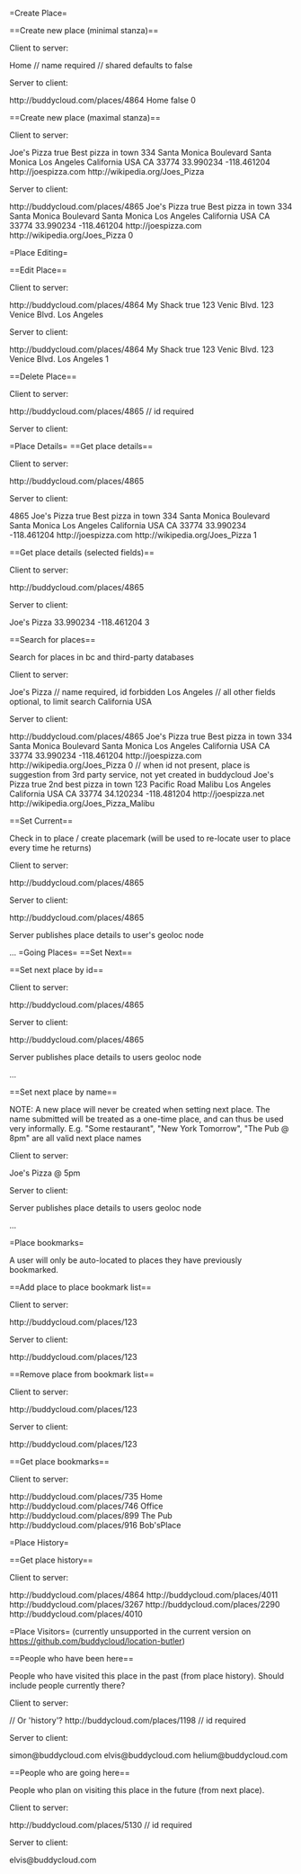 =Create Place=

==Create new place (minimal stanza)==

Client to server:
 
<syntaxhighlight lang="xml">
<iq type='set' to='butler.buddycloud.com'>
    <query xmlns='http://buddycloud.com/protocol/place#create'>
       <place>
          <name>Home</name> // name required
                            // shared defaults to false
       </place>
    </query>
 </iq>
</syntaxhighlight>


Server to client:

<syntaxhighlight lang="xml">
<iq type='result' from='butler.buddycloud.com'>
    <query xmlns='http://buddycloud.com/protocol/place#create'>
       <place>
         <id>http://buddycloud.com/places/4864</id>
         <name>Home</name>
         <shared>false</shared>
         <revision>0</revision>
       </place>
    </query>
 </iq>
</syntaxhighlight>


==Create new place (maximal stanza)==

Client to server:

<syntaxhighlight lang="xml">
<iq type='set' to='butler.buddycloud.com'>
    <query xmlns='http://buddycloud.com/protocol/place#create'>
       <place>
          <name>Joe's Pizza</name>
          <shared>true</shared>
          <description>Best pizza in town</description>
          <street>334 Santa Monica Boulevard</street>
          <area>Santa Monica</area>
          <city>Los Angeles</city>
          <region>California</region>
          <country>USA</country>
          <postalcode>CA 33774</postalcode>
          <lat>33.990234</lat>
          <lon>-118.461204</lon>
          <site>http://joespizza.com</site>
          <wiki>http://wikipedia.org/Joes_Pizza</wiki>
       </place>
    </query>
 </iq>
</syntaxhighlight>


Server to client:

<syntaxhighlight lang="xml">
<iq type='result' from='butler.buddycloud.com'>
    <query xmlns='http://buddycloud.com/protocol/place#create'>
       <place>
          <id>http://buddycloud.com/places/4865</id>
          <name>Joe's Pizza</name>
          <shared>true</shared>
          <description>Best pizza in town</description>
          <street>334 Santa Monica Boulevard</street>
          <area>Santa Monica</area>
          <city>Los Angeles</city>
          <region>California</region>
          <country>USA</country>
          <postalcode>CA 33774</postalcode>
          <lat>33.990234</lat>
          <lon>-118.461204</lon>
          <site>http://joespizza.com</site>
          <wiki>http://wikipedia.org/Joes_Pizza</wiki>
          <revision>0</revision>
       </place>
    </query>
 </iq>
</syntaxhighlight>

=Place Editing=

==Edit Place==


Client to server:

<syntaxhighlight lang="xml">
<iq type='set' to='butler.buddycloud.com'>
    <query xmlns='http://buddycloud.com/protocol/place#edit'>
       <place>              
         <id>http://buddycloud.com/places/4864</id>
         <name>My Shack</name>
         <shared>true</shared>
         <street>123 Venic Blvd.</name>
         <area>123 Venice Blvd.</name>
         <city>Los Angeles</city>
       </place>
    </query>
 </iq>
</syntaxhighlight>


Server to client:

<syntaxhighlight lang="xml">
<iq type='result' from='butler.buddycloud.com'>
    <query xmlns='http://buddycloud.com/protocol/place#edit'>
       <place>
         <id>http://buddycloud.com/places/4864</id>
         <name>My Shack</name>
         <shared>true</shared>
         <street>123 Venic Blvd.</name>
         <area>123 Venice Blvd.</name>
         <city>Los Angeles</city>
         <revision>1</revision>
      </place>
    </query>
 </iq>
</syntaxhighlight>


==Delete Place==

Client to server:

<syntaxhighlight lang="xml">
<iq type='set' to='butler.buddycloud.com'>
    <query xmlns='http://buddycloud.com/protocol/place#delete'>
       <place>
          <id>http://buddycloud.com/places/4865</> // id required
       </place>
    </query>
 </iq>
</syntaxhighlight>


Server to client:

<syntaxhighlight lang="xml">
<iq type='result' from='butler.buddycloud.com' />
</syntaxhighlight>

=Place Details=
==Get place details==

Client to server:

<syntaxhighlight lang="xml">
<iq type='get' to='butler.buddycloud.com'>
    <query xmlns='http://buddycloud.com/protocol/place'>
       <place>
          <id>http://buddycloud.com/places/4865</id>
       </place>
    </query>
 </iq>
</syntaxhighlight>


Server to client:

<syntaxhighlight lang="xml">
<iq type='result' from='butler.buddycloud.com'>
    <query xmlns='http://buddycloud.com/protocol/place'>
       <place>
          <id>4865</id>
          <name>Joe's Pizza</name>
          <shared>true</shared>
          <description>Best pizza in town</description>
          <street>334 Santa Monica Boulevard</street>
          <area>Santa Monica</area>
          <city>Los Angeles</city>
          <region>California</region>
          <country>USA</country>
          <postalcode>CA 33774</postalcode>
          <lat>33.990234</lat>
          <lon>-118.461204</lon>
          <site>http://joespizza.com</site>
          <wiki>http://wikipedia.org/Joes_Pizza</wiki>
          <revision>1</revision>
       </place>
    </query>
 </iq>
</syntaxhighlight>


==Get place details (selected fields)==

Client to server:

<syntaxhighlight lang="xml">
<iq type='get' to='butler.buddycloud.com'>
    <query xmlns='http://buddycloud.com/protocol/place'>
       <options>
          <feature var='name' />
          <feature var='lat' />
          <feature var='lon' />
          <feature var='population' />
       </options>
       <place>
          <id>http://buddycloud.com/places/4865</id>
       </place>
    </query>
 </iq>
</syntaxhighlight>


Server to client:

<syntaxhighlight lang="xml">
<iq type='result' from='butler.buddycloud.com'>
    <query xmlns='http://buddycloud.com/protocol/place'>
       <place>
          <name>Joe's Pizza</name>
          <lat>33.990234</lat>
          <lon>-118.461204</lon>
          <population>3</population>
       </place>
    </query>
 </iq>
</syntaxhighlight>


==Search for places==

Search for places in bc and third-party databases

Client to server:

<syntaxhighlight lang="xml">
<iq type='get' to='butler.buddycloud.com'>
    <query xmlns='http://buddycloud.com/protocol/place#search'>
       <place>
          <name>Joe's Pizza</name> // name required, id forbidden
          <city>Los Angeles</city> // all other fields optional, to limit search
          <region>California</region>
          <country>USA</country>
       </place>
    </query>
 </iq>
</syntaxhighlight>


Server to client:

<syntaxhighlight lang="xml">
<iq type='result' from='butler.buddycloud.com'>
    <query xmlns='http://buddycloud.com/protocol/place#search'>
       <place>
          <id>http://buddycloud.com/places/4865</id>
          <name>Joe's Pizza</name>
          <shared>true</shared>
          <description>Best pizza in town</description>
          <street>334 Santa Monica Boulevard</street>
          <area>Santa Monica</area>
          <city>Los Angeles</city>
          <region>California</region>
          <country>USA</country>
          <postalcode>CA 33774</postalcode>
          <lat>33.990234</lat>
          <lon>-118.461204</lon>
          <site>http://joespizza.com</site>
          <wiki>http://wikipedia.org/Joes_Pizza</wiki>
          <revision>0</revision>
       </place>
       <place>
          // when id not present, place is suggestion from 3rd party service, not yet created in buddycloud
          <name>Joe's Pizza</name>
          <shared>true</shared>
          <description>2nd best pizza in town</description>
          <street>123 Pacific Road</street>
          <area>Malibu</area>
          <city>Los Angeles</city>
          <region>California</region>
          <country>USA</country>
          <postalcode>CA 33774</postalcode>
          <lat>34.120234</lat>
          <lon>-118.481204</lon>
          <site>http://joespizza.net</site>
          <wiki>http://wikipedia.org/Joes_Pizza_Malibu</wiki>
       </place>
    </query>
 </iq>
</syntaxhighlight>


==Set Current==

Check in to place / create placemark (will be used to re-locate user to place every time he returns)

Client to server:

<syntaxhighlight lang="xml">
<iq type='set' to='butler.buddycloud.com'>
    <query xmlns='http://buddycloud.com/protocol/place#current'>
       <place>
          <id>http://buddycloud.com/places/4865</id>
       </place>
    </query>
 </iq>
</syntaxhighlight>


Server to client:

<syntaxhighlight lang="xml">
<iq type='result' from='butler.buddycloud.com'>
    <query xmlns='http://buddycloud.com/protocol/place#current'>
       <place>
          <id>http://buddycloud.com/places/4865</id>
       </place>
    </query>
 </iq>
</syntaxhighlight>


Server publishes place details to user's geoloc node

...
=Going Places=
==Set Next==

==Set next place by id==

Client to server:

<syntaxhighlight lang="xml">
<iq type='set' to='butler.buddycloud.com'>
    <query xmlns='http://buddycloud.com/protocol/place#next'>
       <place>
          <id>http://buddycloud.com/places/4865</id>
       </place>
    </query>
 </iq>
</syntaxhighlight>


Server to client:

<syntaxhighlight lang="xml">
<iq type='result' from='butler.buddycloud.com'>
    <query xmlns='http://buddycloud.com/protocol/place#next'>
       <place>
          <id>http://buddycloud.com/places/4865</id>
       </place>
    </query>
 </iq>
</syntaxhighlight>


Server publishes place details to users geoloc node

...

==Set next place by name==

NOTE: A new place will never be created when setting next place. The name submitted will be treated as a one-time place, and can thus be used very informally. E.g. "Some restaurant", "New York Tomorrow", "The Pub @ 8pm" are all valid next place names


Client to server:

<syntaxhighlight lang="xml">
<iq type='set' to='butler.buddycloud.com'>
    <query xmlns='http://buddycloud.com/protocol/place#next'>
       <place>
          <name>Joe's Pizza @ 5pm</name>
       </place>
    </query>
 </iq>
</syntaxhighlight>


Server to client:

<syntaxhighlight lang="xml">
<iq type='result' from='butler.buddycloud.com' />
</syntaxhighlight>

Server publishes place details to users geoloc node

...



=Place bookmarks=

A user will only be auto-located to places they have previously bookmarked.

==Add place to place bookmark list==

Client to server:

<syntaxhighlight lang="xml">
<iq type='set' to='butler.buddycloud.com'>
    <query xmlns='http://buddycloud.com/protocol/place#add'>
       <place>
          <id>http://buddycloud.com/places/123</id>
       </place>
    </query>
 </iq>
</syntaxhighlight>


Server to client:

<syntaxhighlight lang="xml">
<iq type='result' from='butler.buddycloud.com'>
    <query xmlns='http://buddycloud.com/protocol/place#add'>
       <place>
          <id>http://buddycloud.com/places/123</id>
       </place>
    </query>
 </iq>
</syntaxhighlight>



==Remove place from bookmark list==

Client to server:

<syntaxhighlight lang="xml">
<iq type='set' to='butler.buddycloud.com'>
    <query xmlns='http://buddycloud.com/protocol/place#remove'>
       <place>
          <id>http://buddycloud.com/places/123</id>
       </place>
    </query>
 </iq>
</syntaxhighlight>


Server to client:

<syntaxhighlight lang="xml">
<iq type='result' to='butler.buddycloud.com'>
    <query xmlns='http://buddycloud.com/protocol/place#remove'>
       <place>
          <id>http://buddycloud.com/places/123</id>
       </place>
    </query>
 </iq>
</syntaxhighlight>



==Get place bookmarks==

Client to server:

<syntaxhighlight lang="xml">
<iq type='get' to='butler.buddycloud.com'>
    <query xmlns='http://buddycloud.com/protocol/place#myplaces'>
       <options>
          <feature var='id' />
          <feature var='name' />
       </options>
    </query>
 </iq>
</syntaxhighlight>


<syntaxhighlight lang="xml">
<iq type='result' from='butler.buddycloud.com'>
    <query xmlns="http://buddycloud.com/protocol/place#myplaces">
       <place>
          <id>http://buddycloud.com/places/735</id>
          <name>Home</name>
       </place>
       <place>
          <id>http://buddycloud.com/places/746</id>
          <name>Office</name>
       </place>
       <place>
          <id>http://buddycloud.com/places/899</id>
          <name>The Pub</name>
       </place>
       <place>
          <id>http://buddycloud.com/places/916</id>
          <name>Bob'sPlace</name>
       </place>
    </query>
 </iq>
</syntaxhighlight>


=Place History=

==Get place history==

Client to server:

<syntaxhighlight lang="xml">
<iq type='get' to='butler.buddycloud.com'>
    <query xmlns='http://buddycloud.com/protocol/place#history'>
       <options max='5' tmin='2009-03-29T00:00:00Z' tmax='2009-04-01T00:00:00Z'>
          <feature var='id' />
       </options>
    </query>
 </iq>
</syntaxhighlight>


<syntaxhighlight lang="xml">
<iq type='result' from='butler.buddycloud.com'>
    <query xmlns="http://buddycloud.com/protocol/place#history">
       <item sequence='0' entered='2009-03-30T13:56:05Z'>
          <place>
             <id>http://buddycloud.com/places/4864</id>
          </place>
       </item>
       <item sequence='-1' entered='2009-03-30T08:56:05Z' left='2009-03-30T10:32:07Z'>
          <place>
             <id>http://buddycloud.com/places/4011</id>
          </place>
       </item>
       <item sequence='-2' entered='2009-03-29T20:12:43Z' left='2009-03-29T23:42:44Z'>
          <place>
             <id>http://buddycloud.com/places/3267</id>
          </place>
       </item>
       <item sequence='-3' entered='2009-03-29T14:33:33Z' left='2009-03-29T19:44:23Z'>
          <place>
             <id>http://buddycloud.com/places/2290</id>
          </place>
       </item>
       <item sequence='-4' entered='2009-03-29T07:16:56Z' left='2009-03-29T08:34:01Z'>
          <place>
             <id>http://buddycloud.com/places/4010</id>
          </place>
       </item>
    </query>
 </iq>
</syntaxhighlight>


=Place Visitors=
(currently unsupported in the current version on https://github.com/buddycloud/location-butler)

==People who have been here==

People who have visited this place in the past (from place history). Should include people currently there?

Client to server:

<syntaxhighlight lang="xml">
<iq type='get' to='butler.buddycloud.com'>
    <query xmlns='http://buddycloud.com/protocol/place#visitors' node='past'> // Or 'history'?
       <place>
          <id>http://buddycloud.com/places/1198</id> // id required
       </place>
    </query>
 </iq>
</syntaxhighlight>


Server to client:

<syntaxhighlight lang="xml">
<iq type='result' from='maitred.buddycloud.com'>
    <query xmlns='http://buddycloud.com/protocol/channels#visitors' node='past'>
       <user>
          <jid>simon@buddycloud.com</jid> 
       </user>
       <user>
          <jid>elvis@buddycloud.com</jid> 
       </user>
       <user>
          <jid>helium@buddycloud.com</jid> 
       </user>
    </query>
 </iq>
</syntaxhighlight>


==People who are going here==

People who plan on visiting this place in the future (from next place).

Client to server:

<syntaxhighlight lang="xml">
<iq type='get' to='butler.buddycloud.com'>
    <query xmlns='http://buddycloud.com/protocol/place#visitors' node='next'>
       <place>
          <id>http://buddycloud.com/places/5130</id> // id required
       </place>
    </query>
 </iq>
</syntaxhighlight>


Server to client:

<syntaxhighlight lang="xml">
<iq type='result' from='maitred.buddycloud.com'>
    <query xmlns='http://buddycloud.com/protocol/channels#visitors' node='next'>
       <user>
          <jid>elvis@buddycloud.com</jid> 
       </user>
    </query>
 </iq>
</syntaxhighlight>
